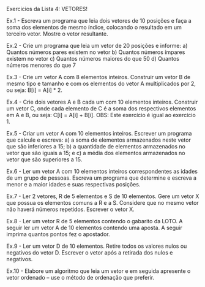 Exercicios da Lista 4: VETORES!

Ex.1 - Escreva um programa que leia dois vetores de 10 posições e faça a soma dos elementos de mesmo índice,
        colocando o resultado em um terceiro vetor. Mostre o vetor resultante.

Ex.2 - Crie um programa que leia um vetor de 20 posições e informe:
        a) Quantos números pares existem no vetor
        b) Quantos números ímpares existem no vetor
        c) Quantos números maiores do que 50
        d) Quantos números menores do que 7

Ex.3 - Crie um vetor A com 8 elementos inteiros. Construir um vetor B de mesmo tipo e tamanho e com os elementos do vetor A multiplicados por 
        2, ou seja: B[i] = A[i] * 2.

Ex.4 - Crie dois vetores A e B cada um com 10 elementos inteiros. Construir um vetor C, onde cada elemento de C
        é a soma dos respectivos elementos em A e B, ou seja:
                                                C[i] = A[i] + B[i].
        OBS: Este exercício é igual ao exercício 1.

Ex.5 - Criar um vetor A com 10 elementos inteiros. Escrever um programa que calcule e escreva:
        a) a soma de elementos armazenados neste vetor que são inferiores a 15;
        b) a quantidade de elementos armazenados no vetor que são iguais a 15; e
        c) a média dos elementos armazenados no vetor que são superiores a 15.

Ex.6 - Ler um vetor A com 10 elementos inteiros correspondentes as idades de um grupo de pessoas. Escreva um
        programa que determine e escreva a menor e a maior idades e suas respectivas posições.

Ex.7 - Ler 2 vetores, R de 5 elementos e S de 10 elementos. Gere um vetor X que possua os elementos comuns a
        R e a S. Considere que no mesmo vetor não haverá números repetidos. Escrever o vetor X.

Ex.8 - Ler um vetor R de 5 elementos contendo o gabarito da LOTO. A seguir ler um vetor A de 10 elementos contendo uma aposta. 
        A seguir imprima quantos pontos fez o apostador.

Ex.9 - Ler um vetor D de 10 elementos. Retire todos os valores nulos ou negativos do vetor D. Escrever o vetor
        após a retirada dos nulos e negativos.

Ex.10 - Elabore um algoritmo que leia um vetor e em seguida apresente o vetor ordenado – use o método de 
        ordenação que preferir.
